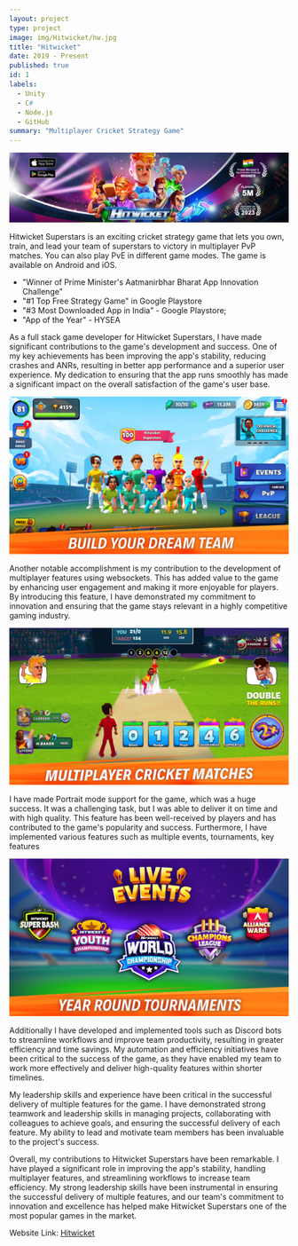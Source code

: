 ```yaml
---
layout: project
type: project
image: img/Hitwicket/hw.jpg
title: "Hitwicket"
date: 2019 - Present
published: true
id: 1
labels:
  - Unity
  - C#
  - Node.js
  - GitHub
summary: "Multiplayer Cricket Strategy Game"
---
```


![image](../img/Hitwicket/header.png)

Hitwicket Superstars is an exciting cricket strategy game that lets you own, train, and lead your team of superstars to victory in multiplayer PvP matches. You can also play PvE in different game modes. The game is available on Android and iOS.
<ul>
<li>"Winner of Prime Minister's Aatmanirbhar Bharat App Innovation Challenge"</li>
<li>"#1 Top Free Strategy Game" in Google Playstore</li>
<li>"#3 Most Downloaded App in India" - Google Playstore; </li>
<li>"App of the Year" - HYSEA</li>
</ul>



As a full stack game developer for Hitwicket Superstars, I have made significant contributions to the game's development and success. One of my key achievements has been improving the app's stability, reducing crashes and ANRs, resulting in better app performance and a superior user experience. My dedication to ensuring that the app runs smoothly has made a significant impact on the overall satisfaction of the game's user base.

![image](../img/Hitwicket/Dashboard.webp)

Another notable accomplishment is my contribution to the development of multiplayer features using websockets. This has added value to the game by enhancing user engagement and making it more enjoyable for players. By introducing this feature, I have demonstrated my commitment to innovation and ensuring that the game stays relevant in a highly competitive gaming industry.

![image](../img/Hitwicket/Gameplay.webp)

I have made Portrait mode support for the game, which was a huge success. It was a challenging task, but I was able to deliver it on time and with high quality. This feature has been well-received by players and has contributed to the game's popularity and success. Furthermore, I have implemented various features such as multiple events, tournaments, key features

![image](../img/Hitwicket/Events.webp)

Additionally I have developed and implemented tools such as Discord bots to streamline workflows and improve team productivity, resulting in greater efficiency and time savings. My automation and efficiency initiatives have been critical to the success of the game, as they have enabled my team to work more effectively and deliver high-quality features within shorter timelines.

My leadership skills and experience have been critical in the successful delivery of multiple features for the game. I have demonstrated strong teamwork and leadership skills in managing projects, collaborating with colleagues to achieve goals, and ensuring the successful delivery of each feature. My ability to lead and motivate team members has been invaluable to the project's success.

Overall, my contributions to Hitwicket Superstars have been remarkable. I have played a significant role in improving the app's stability, handling multiplayer features, and streamlining workflows to increase team efficiency. My strong leadership skills have been instrumental in ensuring the successful delivery of multiple features, and our team's commitment to innovation and excellence has helped make Hitwicket Superstars one of the most popular games in the market.



Website Link: <a href="https://hitwicket.com"><i class="large github icon "></i>Hitwicket</a>

